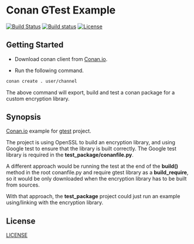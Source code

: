 # Conan GTest Example

[![Build Status](https://travis-ci.org/lasote/conan-gtest-example.svg?branch=master)](https://travis-ci.org/lasote/conan-gtest-example) [![Build status](https://ci.appveyor.com/api/projects/status/kvx4nmlrt98727mo?svg=true)](https://ci.appveyor.com/project/lasote/conan-gtest-example) [![License](http://img.shields.io/:license-mit-blue.svg)](http://doge.mit-license.org)

## Getting Started

* Download conan client from [Conan.io](https://conan.io).

* Run the following command.

```bash
conan create . user/channel
```

The above command will export, build and test a conan package for a custom encryption library.

## Synopsis

[Conan.io](https://conan.io) example for [gtest](https://github.com/google/googletest/) project.

The project is using OpenSSL to build an encryption library, and using Google test to ensure that the library is built correctly.
The Google test library is required in the **test_package/conanfile.py**.

A different approach would be running the test at the end of the **build()** method in the root conanfile.py and require gtest library as a **build_require**,
so it would be only downloaded when the encryption library has to be built from sources.

With that approach, the **test_package** project could just run an example using/linking with the encryption library.

## License

[LICENSE](LICENSE)

